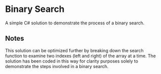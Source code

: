 # Binary Search
A simple C# solution to demonstrate the process of a binary search.

## Notes
This solution can be optimized further by breaking down the search function to examine two indexes (left and right) of the array at a time.
The solution has been coded in this way for clarity purposes solely to demonstrate the steps involved in a binary search.